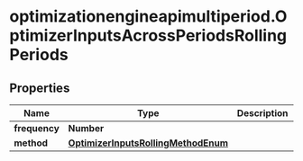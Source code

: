 # optimizationengineapimultiperiod.OptimizerInputsAcrossPeriodsRollingPeriods

## Properties

Name | Type | Description | Notes
------------ | ------------- | ------------- | -------------
**frequency** | **Number** |  | [optional] 
**method** | [**OptimizerInputsRollingMethodEnum**](OptimizerInputsRollingMethodEnum.md) |  | [optional] 


